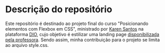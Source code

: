 # **Descrição do repositório**

Este repositório é destinado ao projeto final do curso "Posicionando elementos com Flexbox em CSS", ministrado por [Karen Santos](https://gitlab.com/karensantos) na plataforma [DIO](https://www.dio.me/), cujo objetivo é estilizar uma landing page [disponibilizada pela professora](https://gitlab.com/karensantos/project-flexbox-dio/-/tree/master/flex-projeto). Sendo assim, minha contribuição para o projeto se limita ao arquivo style.css. 